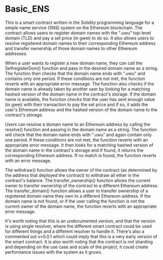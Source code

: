 # Basic_ENS


This is a smart contract written in the Solidity programming language for a simple name service (SNS) system on the Ethereum blockchain. The contract allows users to register domain names with the ".uwu" top-level domain (TLD) and pay a set price (in gwei) to do so. It also allows users to resolve registered domain names to their corresponding Ethereum address and transfer ownership of those domain names to other Ethereum addresses.

When a user wants to register a new domain name, they can call the SelfregisterDom() function and pass in the desired domain name as a string. The function then checks that the domain name ends with ".uwu" and contains only one period. If these conditions are not met, the function reverts with an appropriate error message. The function also checks if the domain name is already taken by another user by looking for a matching hashed version of the domain name in the contract's storage. If the domain name is available, the function checks that the user has sent enough value (in gwei) with their transaction to pay the set price and if so, it adds the user's Ethereum address and the hashed version of the domain name to the contract's storage.

Users can resolve a domain name to an Ethereum address by calling the resolve() function and passing in the domain name as a string. The function will check that the domain name ends with ".uwu" and again contain only one period. If these conditions are not met, the function reverts with an appropriate error message. It then looks for a matching hashed version of the domain name in the contract's storage and if found, it returns the corresponding Ethereum address. If no match is found, the function reverts with an error message.

The withdraw() function allows the owner of the contract (as determined by the address that deployed the contract) to withdraw all ether in the contract's balance. The transfer_ownership() function allows the current owner to transfer ownership of the contract to a different Ethereum address. The transfer_domain() function allows a user to transfer ownership of a registered domain name they own to a different Ethereum address. If the domain name is not found, or if the user calling the function is not the current owner of the domain name, the function reverts with an appropriate error message.

It's worth noting that this is an undocumented version, and that the version is using single resolver, where the different smart contract could be used for different things and a different resolver to handle it. There's also a commented out v=0.0.1 which could imply that this is a very early version of the smart contract.
It is also worth noting that the contract is not sharding and depending on the use case and scale of the project, it could create performance issues with the system as it grows.
